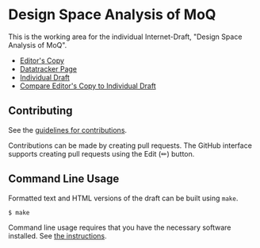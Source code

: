 # Design Space Analysis of MoQ

This is the working area for the individual Internet-Draft, "Design Space Analysis of MoQ".

* [Editor's Copy](https://VMatrix1900.github.io/draft-moq-design-space-analysis-of-moq/#go.draft-shi-moq-design-space-analysis-of-moq.html)
* [Datatracker Page](https://datatracker.ietf.org/doc/draft-shi-moq-design-space-analysis-of-moq)
* [Individual Draft](https://datatracker.ietf.org/doc/html/draft-shi-moq-design-space-analysis-of-moq)
* [Compare Editor's Copy to Individual Draft](https://VMatrix1900.github.io/draft-moq-design-space-analysis-of-moq/#go.draft-shi-moq-design-space-analysis-of-moq.diff)


## Contributing

See the
[guidelines for contributions](https://github.com/VMatrix1900/moq-design-space-analysis-of-moq/blob/main/CONTRIBUTING.md).

Contributions can be made by creating pull requests.
The GitHub interface supports creating pull requests using the Edit (✏) button.


## Command Line Usage

Formatted text and HTML versions of the draft can be built using `make`.

```sh
$ make
```

Command line usage requires that you have the necessary software installed.  See
[the instructions](https://github.com/martinthomson/i-d-template/blob/main/doc/SETUP.md).

